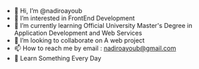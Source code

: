 - 👋 Hi, I’m @nadiroayoub
- 👀 I’m interested in FrontEnd Development
- 🌱 I’m currently learning Official University Master's Degree in Application Development and Web Services
- 💞️ I’m looking to collaborate on A web project
- 📫 How to reach me by email : nadiroayoub@gmail.com
- 🎯 Learn Something Every Day

<!---
nadiroayoub/nadiroayoub is a ✨ special ✨ repository because its `README.md` (this file) appears on your GitHub profile.
You can click the Preview link to take a look at your changes.
--->
